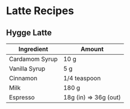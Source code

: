 # Latte Recipes


## Hygge Latte
| Ingredient     | Amount                |
|----------------|-----------------------|
| Cardamom Syrup | 10 g                  |
| Vanilla Syrup  | 5 g                   |
| Cinnamon       | 1/4 teaspoon          |
| Milk           | 180 g                 |
| Espresso       | 18g (in) => 36g (out) |
